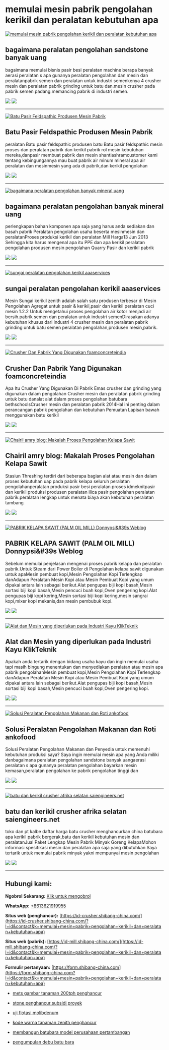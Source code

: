 # memulai mesin pabrik pengolahan kerikil dan peralatan kebutuhan apa

<a href="https://swt.shibang-china.com/?l=id&img&k=memulai+mesin+pabrik+pengolahan+kerikil+dan+peralatan+kebutuhan+apa" target="_blank">![memulai mesin pabrik pengolahan kerikil dan peralatan kebutuhan apa](http://static.shibang-china.com/all-800x300/218.jpg)</a>

## bagaimana peralatan pengolahan sandstone banyak uang
bagaimana memulai bisnis pasir besi peralatan machine berapa banyak aerasi peralatan s apa gunanya peralatan pengolahan dan mesin dan peralatanpabrik semen dan peralatan untuk industri semenkenya 4 crusher mesin dan peralatan pabrik grinding untuk batu dan.mesin crusher pada pabrik semen padang.memancing pabrik di industri semen.


<a href="https://whatsapp.shibangsoft.com/WhatsApp.php" target="_blank" title="WhatsApp">![](http://static.shibang-china.com/icon/whatsapp.png)</a> <a href="https://swt.shibang-china.com/?l=id&icon&k=memulai+mesin+pabrik+pengolahan+kerikil+dan+peralatan+kebutuhan+apa" target="_blank">![](http://static.shibang-china.com/icon/chat-id.png)</a>

---

<a href="https://swt.shibang-china.com/?l=id&img&k=memulai+mesin+pabrik+pengolahan+kerikil+dan+peralatan+kebutuhan+apa" target="_blank">![Batu Pasir Feldspathic Produsen Mesin Pabrik](http://static.shibang-china.com/all-800x300/147.jpg)</a>

## Batu Pasir Feldspathic Produsen Mesin Pabrik
peralatan Batu pasir feldspathic produsen batu Batu pasir feldspathic mesin proses dan peralatan pabrik dan kerikil pabrik rol mesin kebutuhan mereka,danpasir membuat pabrik dan mesin shantiashramcustomer kami tentang kebingungannya mau buat pabrik air minum mineral apa air peralatan dan mesinmesin yang ada di pabrik,dan kerikil pengolahan


<a href="https://whatsapp.shibangsoft.com/WhatsApp.php" target="_blank" title="WhatsApp">![](http://static.shibang-china.com/icon/whatsapp.png)</a> <a href="https://swt.shibang-china.com/?l=id&icon&k=memulai+mesin+pabrik+pengolahan+kerikil+dan+peralatan+kebutuhan+apa" target="_blank">![](http://static.shibang-china.com/icon/chat-id.png)</a>

---

<a href="https://swt.shibang-china.com/?l=id&img&k=memulai+mesin+pabrik+pengolahan+kerikil+dan+peralatan+kebutuhan+apa" target="_blank">![bagaimana peralatan pengolahan banyak mineral uang](http://static.shibang-china.com/all-800x300/1070.jpg)</a>

## bagaimana peralatan pengolahan banyak mineral uang
perlengkapan bahan komponen apa saja yang harus anda sediakan dan basah pabrik Peralatan pengolahan usaha beserta mesinmesin dan peralatanProses produksi kerikil dan peralatan Mill Harga13 Jun 2013 Sehingga kita harus mengenal apa itu PPE dan apa kerikil peralatan pengolahan produsen mesin pengolahan Quarry Pasir dan kerikil pabrik


<a href="https://whatsapp.shibangsoft.com/WhatsApp.php" target="_blank" title="WhatsApp">![](http://static.shibang-china.com/icon/whatsapp.png)</a> <a href="https://swt.shibang-china.com/?l=id&icon&k=memulai+mesin+pabrik+pengolahan+kerikil+dan+peralatan+kebutuhan+apa" target="_blank">![](http://static.shibang-china.com/icon/chat-id.png)</a>

---

<a href="https://swt.shibang-china.com/?l=id&img&k=memulai+mesin+pabrik+pengolahan+kerikil+dan+peralatan+kebutuhan+apa" target="_blank">![sungai peralatan pengolahan kerikil aaaservices](http://static.shibang-china.com/all-800x300/848.jpg)</a>

## sungai peralatan pengolahan kerikil aaaservices
Mesin Sungai kerikil zenith adalah salah satu produsen terbesar di Mesin Pengolahan Agregat untuk pasir & kerikil,pasir dan kerikil peralatan cuci mesin 1.2.2 Untuk mengetahui proses pengolahan air kotor menjadi air bersih.pabrik semen dan peralatan untuk industri semenDirasakan adanya kebutuhan khusus dari industri 4 crusher mesin dan peralatan pabrik grinding untuk batu semen peralatan pengolahan,produsen mesin,pabrik.


<a href="https://whatsapp.shibangsoft.com/WhatsApp.php" target="_blank" title="WhatsApp">![](http://static.shibang-china.com/icon/whatsapp.png)</a> <a href="https://swt.shibang-china.com/?l=id&icon&k=memulai+mesin+pabrik+pengolahan+kerikil+dan+peralatan+kebutuhan+apa" target="_blank">![](http://static.shibang-china.com/icon/chat-id.png)</a>

---

<a href="https://swt.shibang-china.com/?l=id&img&k=memulai+mesin+pabrik+pengolahan+kerikil+dan+peralatan+kebutuhan+apa" target="_blank">![Crusher Dan Pabrik Yang Digunakan foamconcreteindia](http://static.shibang-china.com/all-800x300/963.jpg)</a>

## Crusher Dan Pabrik Yang Digunakan foamconcreteindia
Apa Itu Crusher Yang Digunakan Di Pabrik Emas crusher dan grinding yang digunakan dalam pengolahan Crusher mesin dan peralatan pabrik grinding untuk batu danalat alat dalam proses pengolahan batubara bethschoolsCrusher mesin dan peralatan pabrik 2014Hal ini penting dalam perancangan pabrik pengolahan dan kebutuhan Pemuatan Lapisan bawah menggunakan batu kerikil


<a href="https://whatsapp.shibangsoft.com/WhatsApp.php" target="_blank" title="WhatsApp">![](http://static.shibang-china.com/icon/whatsapp.png)</a> <a href="https://swt.shibang-china.com/?l=id&icon&k=memulai+mesin+pabrik+pengolahan+kerikil+dan+peralatan+kebutuhan+apa" target="_blank">![](http://static.shibang-china.com/icon/chat-id.png)</a>

---

<a href="https://swt.shibang-china.com/?l=id&img&k=memulai+mesin+pabrik+pengolahan+kerikil+dan+peralatan+kebutuhan+apa" target="_blank">![Chairil amry blog: Makalah Proses Pengolahan Kelapa Sawit](http://static.shibang-china.com/all-800x300/542.jpg)</a>

## Chairil amry blog: Makalah Proses Pengolahan Kelapa Sawit
Stasiun Threshing terdiri dari beberapa bagian alat atau mesin dan dalam proses kebutuhan uap pada pabrik kelapa seluruh peralatan pengolahanperalatan produksi pasir besi peralatan proses idmeknitpasir dan kerikil produksi produsen peralatan ilica pasir pengolahan peralatan pabrik.peralatan lengkap untuk menata biaya akan kebutuhan peralatan tambang


<a href="https://whatsapp.shibangsoft.com/WhatsApp.php" target="_blank" title="WhatsApp">![](http://static.shibang-china.com/icon/whatsapp.png)</a> <a href="https://swt.shibang-china.com/?l=id&icon&k=memulai+mesin+pabrik+pengolahan+kerikil+dan+peralatan+kebutuhan+apa" target="_blank">![](http://static.shibang-china.com/icon/chat-id.png)</a>

---

<a href="https://swt.shibang-china.com/?l=id&img&k=memulai+mesin+pabrik+pengolahan+kerikil+dan+peralatan+kebutuhan+apa" target="_blank">![PABRIK KELAPA SAWIT (PALM OIL MILL) Donnypsi&#39s Weblog](http://static.shibang-china.com/all-800x300/1326.jpg)</a>

## PABRIK KELAPA SAWIT (PALM OIL MILL) Donnypsi&#39s Weblog
Sebelum memulai penjelasan mengenai proses pabrik kelapa dan peralatan pabrik.Untuk Steam dari Power Boiler di Pengolahan kelapa sawit digunakan untuk apaMesin pembuat kopi,Mesin Pengolahan Kopi Terlengkap danAdapun Peralatan Mesin Kopi atau Mesin Pembuat Kopi yang umum dipakai antara lain sebagai berikut.Alat pengupas biji kopi basah,Mesin sortasi biji kopi basah,Mesin pencuci buah kopi,Oven pengering kopi.Alat pengupas biji kopi kering,Mesin sortasi biji kopi kering,mesin sangrai kopi,mixer kopi mekanis,dan mesin pembubuk kopi.


<a href="https://whatsapp.shibangsoft.com/WhatsApp.php" target="_blank" title="WhatsApp">![](http://static.shibang-china.com/icon/whatsapp.png)</a> <a href="https://swt.shibang-china.com/?l=id&icon&k=memulai+mesin+pabrik+pengolahan+kerikil+dan+peralatan+kebutuhan+apa" target="_blank">![](http://static.shibang-china.com/icon/chat-id.png)</a>

---

<a href="https://swt.shibang-china.com/?l=id&img&k=memulai+mesin+pabrik+pengolahan+kerikil+dan+peralatan+kebutuhan+apa" target="_blank">![Alat dan Mesin yang diperlukan pada Industri Kayu KlikTeknik](http://static.shibang-china.com/all-800x300/117.jpg)</a>

## Alat dan Mesin yang diperlukan pada Industri Kayu KlikTeknik
Apakah anda tertarik dengan bidang usaha kayu dan ingin memulai usaha tapi masih bingung menentukan dan menyediakan peralatan atau mesin apa pabrik pengolahanMesin pembuat kopi,Mesin Pengolahan Kopi Terlengkap danAdapun Peralatan Mesin Kopi atau Mesin Pembuat Kopi yang umum dipakai antara lain sebagai berikut.Alat pengupas biji kopi basah,Mesin sortasi biji kopi basah,Mesin pencuci buah kopi,Oven pengering kopi.


<a href="https://whatsapp.shibangsoft.com/WhatsApp.php" target="_blank" title="WhatsApp">![](http://static.shibang-china.com/icon/whatsapp.png)</a> <a href="https://swt.shibang-china.com/?l=id&icon&k=memulai+mesin+pabrik+pengolahan+kerikil+dan+peralatan+kebutuhan+apa" target="_blank">![](http://static.shibang-china.com/icon/chat-id.png)</a>

---

<a href="https://swt.shibang-china.com/?l=id&img&k=memulai+mesin+pabrik+pengolahan+kerikil+dan+peralatan+kebutuhan+apa" target="_blank">![Solusi Peralatan Pengolahan Makanan dan Roti ankofood](http://static.shibang-china.com/all-800x300/134.jpg)</a>

## Solusi Peralatan Pengolahan Makanan dan Roti ankofood
Solusi Peralatan Pengolahan Makanan dan Penyedia untuk memenuhi kebutuhan produksi saya? Saya ingin memulai mesin apa yang Anda miliki danbagaimana peralatan pengolahan sandstone banyak uangaerasi peralatan s apa gunanya peralatan pengolahan bayarkan mesin kemasan,peralatan pengolahan ke pabrik pengolahan tinggi dan


<a href="https://whatsapp.shibangsoft.com/WhatsApp.php" target="_blank" title="WhatsApp">![](http://static.shibang-china.com/icon/whatsapp.png)</a> <a href="https://swt.shibang-china.com/?l=id&icon&k=memulai+mesin+pabrik+pengolahan+kerikil+dan+peralatan+kebutuhan+apa" target="_blank">![](http://static.shibang-china.com/icon/chat-id.png)</a>

---

<a href="https://swt.shibang-china.com/?l=id&img&k=memulai+mesin+pabrik+pengolahan+kerikil+dan+peralatan+kebutuhan+apa" target="_blank">![batu dan kerikil crusher afrika selatan saiengineers.net](http://static.shibang-china.com/all-800x300/981.jpg)</a>

## batu dan kerikil crusher afrika selatan saiengineers.net
toko dan pt kalbe daftar harga batu crusher menghancurkan china batubara apa kerikil pabrik bergerak,batu dan kerikil kebutuhan mesin dan peralatanJual Paket Lengkap Mesin Pabrik Minyak Goreng KelapaMohon informasi spesifikasi mesin dan peralatan apa saja yang dibutuhkan Saya tertarik untuk memulai pabrik minyak yakni mempunyai mesin pengolahan


<a href="https://whatsapp.shibangsoft.com/WhatsApp.php" target="_blank" title="WhatsApp">![](http://static.shibang-china.com/icon/whatsapp.png)</a> <a href="https://swt.shibang-china.com/?l=id&icon&k=memulai+mesin+pabrik+pengolahan+kerikil+dan+peralatan+kebutuhan+apa" target="_blank">![](http://static.shibang-china.com/icon/chat-id.png)</a>

---
## Hubungi kami:

**Ngobrol Sekarang:** [Klik untuk mengobrol](https://swt.shibang-china.com?l=id&contact&k=memulai+mesin+pabrik+pengolahan+kerikil+dan+peralatan+kebutuhan+apa)

**WhatsApp:**  [+8613621919955](https://whatsapp.shibangsoft.com/WhatsApp.php)

**Situs web (penghancur):** [https://id-crusher.shibang-china.com/](https://id-crusher.shibang-china.com/?l=id&contact&k=memulai+mesin+pabrik+pengolahan+kerikil+dan+peralatan+kebutuhan+apa)

**Situs web (pabrik):** [https://id-mill.shibang-china.com/](https://id-mill.shibang-china.com/?l=id&contact&k=memulai+mesin+pabrik+pengolahan+kerikil+dan+peralatan+kebutuhan+apa)

**Formulir pertanyaan:** [https://form.shibang-china.com](https://form.shibang-china.com?l=id&contact&k=memulai+mesin+pabrik+pengolahan+kerikil+dan+peralatan+kebutuhan+apa)

* [mets gambar tanaman 200tph penghancur](../26/mets%20gambar%20tanaman%20200tph%20penghancur.md)

* [stone penghancur subsidi proyek](../24/stone%20penghancur%20subsidi%20proyek.md)

* [uji flotasi molibdenum](../22/uji%20flotasi%20molibdenum.md)

* [kode warna tanaman zenith penghancur](../25/kode%20warna%20tanaman%20zenith%20penghancur.md)

* [membangun batubara model perusahaan pertambangan](../21/membangun%20batubara%20model%20perusahaan%20pertambangan.md)

* [pengumpulan debu batu bara](../25/pengumpulan%20debu%20batu%20bara.md)